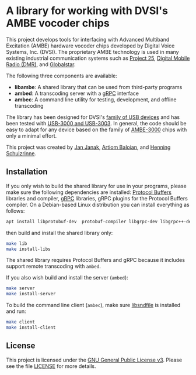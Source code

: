 # A library for working with DVSI's AMBE vocoder chips

This project develops tools for interfacing with Advanced Multiband Excitation (AMBE) hardware vocoder chips developed by Digital Voice Systems, Inc. (DVSI). The proprietary AMBE technology is used in many existing industrial communication systems such as [Project 25](http://www.project25.org/), [Digital Mobile Radio (DMR)](https://www.etsi.org/technologies/mobile-radio), and [Globalstar](https://www.globalstar.com/en-us/).

The following three components are available:
  * **libambe**: A shared library that can be used from third-party programs
  * **ambed**: A transcoding server with a [gRPC](https://grpc.io/) interface
  * **ambec**: A command line utility for testing, development, and offline transcoding

The library has been designed for DVSI's [family of USB devices](https://www.dvsinc.com/products/usb_3k.shtml#interop) and has been tested with [USB-3000 and USB-3003](https://www.dvsinc.com/products/usb_3k.shtml). In general, the code should be easy to adapt for any device based on the family of [AMBE-3000](https://www.dvsinc.com/products/a300x.shtml) chips with only a minimal effort.

This project was created by [Jan Janak](https://www.cs.columbia.edu/~janakj), [Artiom Baloian](mailto:ab4659@columbia.edu), and [Henning Schulzrinne](https://www.cs.columbia.edu/~hgs).

## Installation

If you only wish to build the shared library for use in your programs, please make sure the following dependencies are installed: [Protocol Buffers](https://github.com/google/protobuf/) libraries and compiler, [gRPC](https://github.com/google/protobuf/) libraries, gRPC plugins for the Protocol Buffers compiler. On a Debian-based Linux distribution you can install everything as follows:
```sh
apt install libprotobuf-dev  protobuf-compiler libgrpc-dev libgrpc++-dev protobuf-compiler-grpc
```
then build and install the shared library only:
```sh
make lib
make install-libs
```
The shared library requires Protocol Buffers and gRPC because it includes support remote transcoding with `ambed`.

If you also wish build and install the server (`ambed`):
```sh
make server
make install-server
```

To build the command line client (`ambec`), make sure [libsndfile](http://www.mega-nerd.com/libsndfile/) is installed and run:
```sh
make client
make install-client
```

## License

This project is licensed under the [GNU General Public License v3](https://www.gnu.org/licenses/gpl-3.0.en.html). Please see the file [LICENSE](./LICENSE) for more details.
